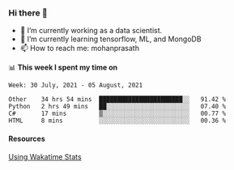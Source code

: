 ### Hi there 👋

- 🔭 I’m currently working as a data scientist.
- 🌱 I’m currently learning tensorflow, ML, and MongoDB
- 📫 How to reach me: mohanprasath

📊 **This week I spent my time on**
<!--START_SECTION:waka-->
```text
Week: 30 July, 2021 - 05 August, 2021

Other    34 hrs 54 mins  ███████████████████████░░   91.42 % 
Python   2 hrs 49 mins   ██░░░░░░░░░░░░░░░░░░░░░░░   07.40 % 
C#       17 mins         ▒░░░░░░░░░░░░░░░░░░░░░░░░   00.77 % 
HTML     8 mins          ░░░░░░░░░░░░░░░░░░░░░░░░░   00.36 % 
```
<!--END_SECTION:waka-->

#### Resources
[Using Wakatime Stats](https://github.com/marketplace/actions/waka-readme)
